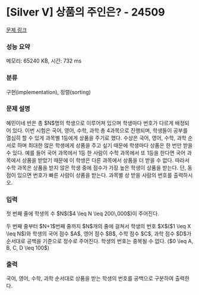 # [Silver V] 상품의 주인은? - 24509 

[문제 링크](https://www.acmicpc.net/problem/24509) 

### 성능 요약

메모리: 65240 KB, 시간: 732 ms

### 분류

구현(implementation), 정렬(sorting)

### 문제 설명

<p>혜민이네 반은 총 $N$명의 학생으로 이루어져 있으며 학생마다 번호가 다르게 배정되어 있다. 이번 시험은 국어, 영어, 수학, 과학 총 4과목으로 진행되며, 학생들이 공부를 열심히 할 수 있게 과목별 1등에게 상품을 주기로 했다. 수상은 국어, 영어, 수학, 과학 순서로 하며 최대한 많은 학생에게 상품을 주고 싶기 때문에 학생마다 상품은 한 번만 받을 수 있다. 예를 들어 국어 과목에서 1등 한 사람이 수학 과목에서 또 1등을 한다면 국어 과목에서 상품을 받았기 때문에 이 학생은 다른 과목에서 상품을 더 받을 수 없다. 따라서 수학 과목은 상품을 받지 않은 학생 중에 점수가 가장 높은 학생이 상품을 받는다. 단, 동점이 있으면 번호가 빠른 사람이 상품을 받는다. 과목별 상 받을 사람의 번호를 출력하시오.</p>

### 입력 

 <p>첫 번째 줄에 학생의 수 $N$($4 \leq N \leq 200\,000$)이 주어진다.</p>

<p>두 번째 줄부터 $N+1$번째 줄까지 $N$개의 줄에 걸쳐서 학생의 번호 $X$($1 \leq X \leq N$)와 학생의 국어 점수 $A$, 영어 점수 $B$, 수학 점수 $C$, 과학 점수 $D$가 순서대로 공백을 기준으로 정수로 주어진다. 학생의 번호는 중복될 수 없다. ($0 \leq A, B, C, D \leq 100$)</p>

### 출력 

 <p>국어, 영어, 수학, 과학 순서대로 상품을 받는 학생의 번호를 공백으로 구분하여 출력한다.</p>

